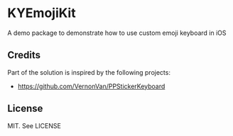 # KYEmojiKit

A demo package to demonstrate how to use custom emoji keyboard in iOS

## Credits

Part of the solution is inspired by the following projects:

- https://github.com/VernonVan/PPStickerKeyboard

## License

MIT. See LICENSE
